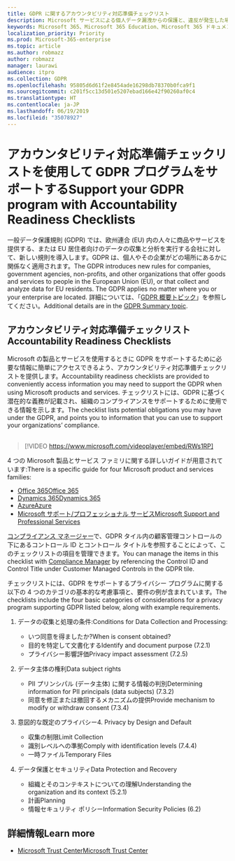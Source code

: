 ```yaml
---
title: GDPR に関するアカウンタビリティ対応準備チェックリスト
description: Microsoft サービスによる個人データ漏洩からの保護と、違反が発生した場合の Microsoft による対応とユーザーへの通知
keywords: Microsoft 365、Microsoft 365 Education、Microsoft 365 ドキュメント、GDPR
localization_priority: Priority
ms.prod: Microsoft-365-enterprise
ms.topic: article
ms.author: robmazz
author: robmazz
manager: laurawi
audience: itpro
ms.collection: GDPR
ms.openlocfilehash: 95805d6d61f2e8454ade16298db78370b0fca9f1
ms.sourcegitcommit: c201f5cc13d501e5207ebad166e42f90260af0c4
ms.translationtype: HT
ms.contentlocale: ja-JP
ms.lasthandoff: 06/19/2019
ms.locfileid: "35078927"
---
```

# <a name="support-your-gdpr-program-with-accountability-readiness-checklists"></a><span data-ttu-id="05896-104">アカウンタビリティ対応準備チェックリストを使用して GDPR プログラムをサポートする</span><span class="sxs-lookup"><span data-stu-id="05896-104">Support your GDPR program with Accountability Readiness Checklists</span></span>

<span data-ttu-id="05896-105">一般データ保護規則 (GDPR) では、欧州連合 (EU) 内の人々に商品やサービスを提供する、または EU 居住者向けのデータの収集と分析を実行する会社に対して、新しい規則を導入します。GDPR は、個人やその企業がどの場所にあるかに関係なく適用されます。</span><span class="sxs-lookup"><span data-stu-id="05896-105">The GDPR introduces new rules for companies, government agencies, non-profits, and other organizations that offer goods and services to people in the European Union (EU), or that collect and analyze data for EU residents. The GDPR applies no matter where you or your enterprise are located.</span></span> <span data-ttu-id="05896-106">詳細については、「[GDPR 概要トピック](gdpr.md)」を参照してください。</span><span class="sxs-lookup"><span data-stu-id="05896-106">Additional details are in the [GDPR Summary topic](gdpr.md).</span></span>

## <a name="accountability-readiness-checklists"></a><span data-ttu-id="05896-107">アカウンタビリティ対応準備チェックリスト</span><span class="sxs-lookup"><span data-stu-id="05896-107">Accountability Readiness Checklists</span></span>

<span data-ttu-id="05896-108">Microsoft の製品とサービスを使用するときに GDPR をサポートするために必要な情報に簡単にアクセスできるよう、アカウンタビリティ対応準備チェックリストを提供します。</span><span class="sxs-lookup"><span data-stu-id="05896-108">Accountability readiness checklists are provided to conveniently access information you may need to support the GDPR when using Microsoft products and services.</span></span> <span data-ttu-id="05896-109">チェックリストには、GDPR に基づく潜在的な義務が記載され、組織のコンプライアンスをサポートするために使用できる情報を示します。</span><span class="sxs-lookup"><span data-stu-id="05896-109">The checklist lists potential obligations you may have under the GDPR, and points you to information that you can use to support your organizations’ compliance.</span></span> <br><br>

> [!VIDEO https://www.microsoft.com/videoplayer/embed/RWs1RP] 

<span data-ttu-id="05896-110">4 つの Microsoft 製品とサービス ファミリに関する詳しいガイドが用意されています:</span><span class="sxs-lookup"><span data-stu-id="05896-110">There is a specific guide for four Microsoft product and services families:</span></span>

- [<span data-ttu-id="05896-111">Office 365</span><span class="sxs-lookup"><span data-stu-id="05896-111">Office 365</span></span>](gdpr-arc-Office365.md)
- [<span data-ttu-id="05896-112">Dynamics 365</span><span class="sxs-lookup"><span data-stu-id="05896-112">Dynamics 365</span></span>](gdpr-arc-Dynamics365.md)
- [<span data-ttu-id="05896-113">Azure</span><span class="sxs-lookup"><span data-stu-id="05896-113">Azure</span></span>](gdpr-arc-Azure.md)
- [<span data-ttu-id="05896-114">Microsoft サポート/プロフェッショナル サービス</span><span class="sxs-lookup"><span data-stu-id="05896-114">Microsoft Support and Professional Services</span></span>](gdpr-arc-prof-services.md)

<span data-ttu-id="05896-115">[コンプライアンス マネージャー](https://servicetrust.microsoft.com/ComplianceManager)で、GDPR タイル内の顧客管理コントロールの下にあるコントロール ID とコントロール タイトルを参照することによって、このチェックリストの項目を管理できます。</span><span class="sxs-lookup"><span data-stu-id="05896-115">You can manage the items in this checklist with [Compliance Manager](https://servicetrust.microsoft.com/ComplianceManager) by referencing the Control ID and Control Title under Customer Managed Controls in the GDPR tile.</span></span>

<span data-ttu-id="05896-116">チェックリストには、GDPR をサポートするプライバシー プログラムに関する以下の 4 つのカテゴリの基本的な考慮事項と、要件の例が含まれています。</span><span class="sxs-lookup"><span data-stu-id="05896-116">The checklists include the four basic categories of considerations for a privacy program supporting GDPR listed below, along with example requirements.</span></span>

1. <span data-ttu-id="05896-117">データの収集と処理の条件:</span><span class="sxs-lookup"><span data-stu-id="05896-117">Conditions for Data Collection and Processing:</span></span>

    - <span data-ttu-id="05896-118">いつ同意を得ましたか?</span><span class="sxs-lookup"><span data-stu-id="05896-118">When is consent obtained?</span></span>  
    - <span data-ttu-id="05896-119">目的を特定して文書化する</span><span class="sxs-lookup"><span data-stu-id="05896-119">Identify and document purpose (7.2.1)</span></span>  
    - <span data-ttu-id="05896-120">プライバシー影響評価</span><span class="sxs-lookup"><span data-stu-id="05896-120">Privacy impact assessment (7.2.5)</span></span>

2. <span data-ttu-id="05896-121">データ主体の権利</span><span class="sxs-lookup"><span data-stu-id="05896-121">Data subject rights</span></span>  

    - <span data-ttu-id="05896-122">PII プリンシパル (データ主体) に関する情報の判別</span><span class="sxs-lookup"><span data-stu-id="05896-122">Determining information for PII principals (data subjects) (7.3.2)</span></span>  
    - <span data-ttu-id="05896-123">同意を修正または撤回するメカニズムの提供</span><span class="sxs-lookup"><span data-stu-id="05896-123">Provide mechanism to modify or withdraw consent (7.3.4)</span></span>

3. <span data-ttu-id="05896-124">意図的な既定のプライバシー</span><span class="sxs-lookup"><span data-stu-id="05896-124">4. Privacy by Design and Default</span></span>  

    - <span data-ttu-id="05896-125">収集の制限</span><span class="sxs-lookup"><span data-stu-id="05896-125">Limit Collection</span></span>  
    - <span data-ttu-id="05896-126">識別レベルへの準拠</span><span class="sxs-lookup"><span data-stu-id="05896-126">Comply with identification levels (7.4.4)</span></span>  
    - <span data-ttu-id="05896-127">一時ファイル</span><span class="sxs-lookup"><span data-stu-id="05896-127">Temporary Files</span></span>

4. <span data-ttu-id="05896-128">データ保護とセキュリティ</span><span class="sxs-lookup"><span data-stu-id="05896-128">Data Protection and Recovery</span></span>  

    - <span data-ttu-id="05896-129">組織とそのコンテキストについての理解</span><span class="sxs-lookup"><span data-stu-id="05896-129">Understanding the organization and its context (5.2.1)</span></span>  
    - <span data-ttu-id="05896-130">計画</span><span class="sxs-lookup"><span data-stu-id="05896-130">Planning</span></span>  
    - <span data-ttu-id="05896-131">情報セキュリティ ポリシー</span><span class="sxs-lookup"><span data-stu-id="05896-131">Information Security Policies (6.2)</span></span>

## <a name="learn-more"></a><span data-ttu-id="05896-132">詳細情報</span><span class="sxs-lookup"><span data-stu-id="05896-132">Learn more</span></span>

- [<span data-ttu-id="05896-133">Microsoft Trust Center</span><span class="sxs-lookup"><span data-stu-id="05896-133">Microsoft Trust Center</span></span>](https://www.microsoft.com/TrustCenter/Privacy/gdpr/default.aspx)
